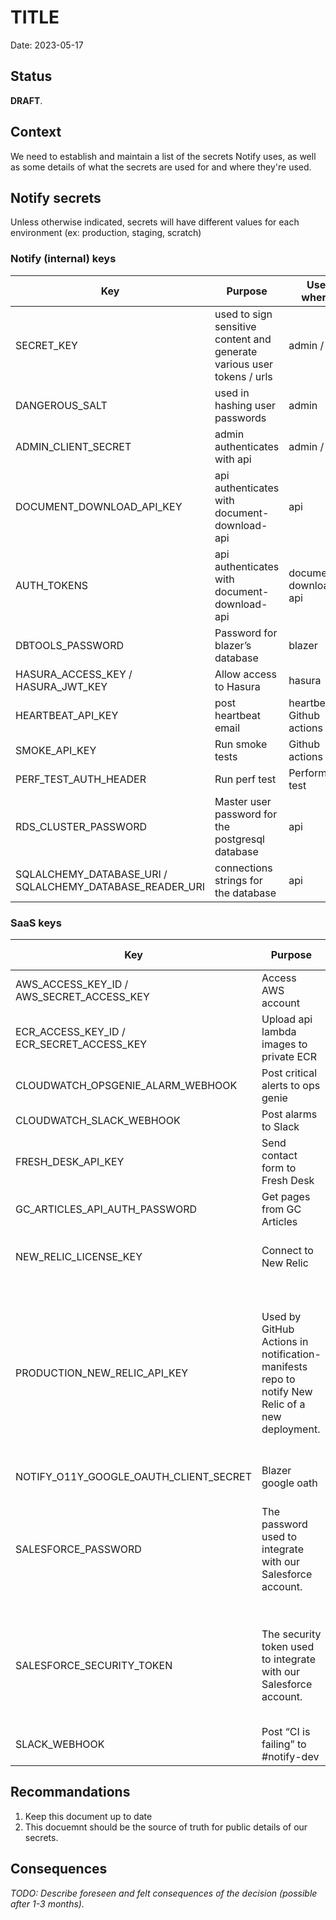 # TITLE

Date: 2023-05-17

## Status

**DRAFT**.

## Context

We need to establish and maintain a list of the secrets Notify uses, as well as some details of what the secrets are used for and where they're used.

## Notify secrets

Unless otherwise indicated, secrets will have different values for each environment (ex: production, staging, scratch)

### Notify (internal) keys

|     Key | Purpose |  Used where? | Notes |
|---------|---------|--------------|-------|
| SECRET_KEY | used to sign sensitive content and generate various user tokens / urls | admin / api |  | 
| DANGEROUS_SALT | used in hashing user passwords | admin |  | 
| ADMIN_CLIENT_SECRET | admin authenticates with api | admin / api |  | 
| DOCUMENT_DOWNLOAD_API_KEY | api authenticates with document-download-api | api |  | 
| AUTH_TOKENS | api authenticates with document-download-api | document-download-api |  | 
| DBTOOLS_PASSWORD | Password for blazer’s database | blazer |  | 
| HASURA_ACCESS_KEY / HASURA_JWT_KEY | Allow access to Hasura | hasura |  | 
| HEARTBEAT_API_KEY | post heartbeat email | heartbeat / Github actions |  | 
| SMOKE_API_KEY | Run smoke tests | Github actions |  | WAF_SECRET | admin authenticates to WAF | admin / terraform |  |
| PERF_TEST_AUTH_HEADER | Run perf test | Performance test |   |
| RDS_CLUSTER_PASSWORD | Master user password for the postgresql database | api |  | 
| SQLALCHEMY_DATABASE_URI / SQLALCHEMY_DATABASE_READER_URI  | connections strings for the database |  api |  | 

### SaaS keys

|     Key | Purpose |  Used where? | Notes |
|---------|---------|--------------|-------|
| AWS_ACCESS_KEY_ID / AWS_SECRET_ACCESS_KEY | Access AWS account | Github actions / api | IAM user | 
| ECR_ACCESS_KEY_ID / ECR_SECRET_ACCESS_KEY | Upload api lambda images to private ECR | GitHub actions | IAM user | 
| CLOUDWATCH_OPSGENIE_ALARM_WEBHOOK | Post critical alerts to ops genie | AWS | One key | 
| CLOUDWATCH_SLACK_WEBHOOK | Post alarms to Slack | AWS | One key | 
| FRESH_DESK_API_KEY | Send contact form to Fresh Desk | api | One key | 
| GC_ARTICLES_API_AUTH_PASSWORD | Get pages from GC Articles | admin | One key | 
| NEW_RELIC_LICENSE_KEY | Connect to New Relic | manifest and terraform, LastPass |  | 
| PRODUCTION_NEW_RELIC_API_KEY | Used by GitHub Actions in notification-manifests repo to notify New Relic of a new deployment.  | manifest | One key. For some reason, a USER key is required for this function. Normal INGEST api Keys do not work.  | 
| NOTIFY_O11Y_GOOGLE_OAUTH_CLIENT_SECRET | Blazer google oath | blazer |  |
| SALESFORCE_PASSWORD | The password used to integrate with our Salesforce account. | api | The key is also shared with the SRE team to export data into Sentinel. | 
| SALESFORCE_SECURITY_TOKEN | The security token used to integrate with our Salesforce account. | api | The key is also shared with the SRE team to export data into Sentinel. | 
| SLACK_WEBHOOK | Post “CI is failing” to #notify-dev | GitHub actions |  | 

## Recommandations

1. Keep this document up to date
2. This docuemnt should be the source of truth for public details of our secrets.

## Consequences

_TODO: Describe foreseen and felt consequences of the decision (possible after 1-3 months)._
